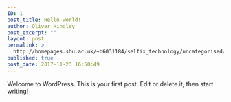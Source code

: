```yaml
---
ID: 1
post_title: Hello world!
author: Oliver Hindley
post_excerpt: ""
layout: post
permalink: >
  http://homepages.shu.ac.uk/~b6031184/selfix_technology/uncategorised/hello-world/
published: true
post_date: 2017-11-23 16:50:49
---
```

Welcome to WordPress. This is your first post. Edit or delete it, then start writing!